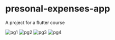 # presonal-expenses-app
A project for a flutter course 

![pg1](https://i.postimg.cc/Bbcdm7Bf/Screenshot-1633888430.png) ![pg2](https://i.postimg.cc/T2VM2hMN/Screenshot-1633888435.png) ![pg3](https://i.postimg.cc/gksCR50v/Screenshot-1633888458.png) ![pg4](https://i.postimg.cc/zXqmy5qz/Screenshot-1633888469.png)
